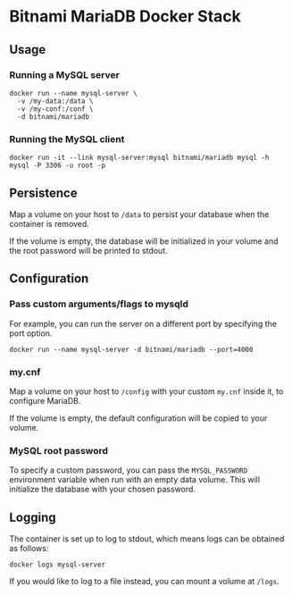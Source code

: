 # Bitnami MariaDB Docker Stack

## Usage

### Running a MySQL server
```
docker run --name mysql-server \
  -v /my-data:/data \
  -v /my-conf:/conf \
  -d bitnami/mariadb
```

### Running the MySQL client
```
docker run -it --link mysql-server:mysql bitnami/mariadb mysql -h mysql -P 3306 -u root -p
```

## Persistence

Map a volume on your host to `/data` to persist your database when the container is removed.

If the volume is empty, the database will be initialized in your volume and the root password will
be printed to stdout.

## Configuration

### Pass custom arguments/flags to mysqld

For example, you can run the server on a different port by specifying the port option.

```
docker run --name mysql-server -d bitnami/mariadb --port=4000
```

### my.cnf

Map a volume on your host to `/config` with your custom `my.cnf` inside it, to configure MariaDB.

If the volume is empty, the default configuration will be copied to your volume.

### MySQL root password

To specify a custom password, you can pass the `MYSQL_PASSWORD` environment variable when run with
an empty data volume. This will initialize the database with your chosen password.

## Logging

The container is set up to log to stdout, which means logs can be obtained as follows:
```
docker logs mysql-server
```

If you would like to log to a file instead, you can mount a volume at `/logs`.
